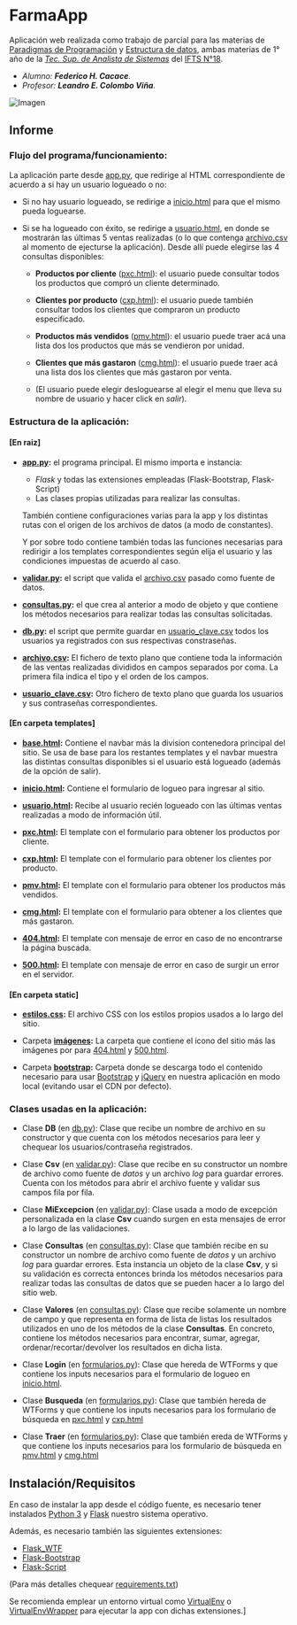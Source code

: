 # FarmaApp

Aplicación web realizada como trabajo de parcial para las materias de [Paradigmas de Programación](http://leo.bitson.com.ar/ifts/par/) y [Estructura de datos](http://leo.bitson.com.ar/ifts/edd/), ambas materias de 1° año de la *[Tec. Sup. de Analista de Sistemas](http://www.ifts18.edu.ar/plan-de-estudios)* del [IFTS N°18](http://www.ifts18.edu.ar/).

* *Alumno: **Federico H. Cacace**.*
* *Profesor: **Leandro E. Colombo Viña**.*

![Imagen](https://i.imgur.com/nUSoQcD.png)

## Informe

### Flujo del programa/funcionamiento:

La aplicación parte desde [app.py](https://github.com/FedeHC/FarmaApp/blob/master/app.py), que redirige al HTML correspondiente de acuerdo a si hay un usuario logueado o no:

+ Si no hay usuario logueado, se redirige a [inicio.html](https://github.com/FedeHC/FarmaApp/blob/master/templates/inicio.html) para que el mismo pueda loguearse.

+ Si se ha logueado con éxito, se redirige a [usuario.html](https://github.com/FedeHC/FarmaApp/blob/master/templates/usuario.html), en donde se mostrarán las últimas 5 ventas realizadas (o lo que contenga [archivo.csv](https://github.com/FedeHC/FarmaApp/blob/master/archivo.csv) al momento de ejecturse la aplicación).
Desde allí puede elegirse las 4 consultas disponibles:
	+ **Productos por cliente** ([pxc.html](https://github.com/FedeHC/FarmaApp/blob/master/templates/pxc.html)): el usuario puede consultar todos los productos que compró un cliente determinado.
	+ **Clientes por producto** ([cxp.html](https://github.com/FedeHC/FarmaApp/blob/master/templates/cxp.html)): el usuario puede también consultar todos los clientes que compraron un producto especificado.
	+ **Productos más vendidos** ([pmv.html](https://github.com/FedeHC/FarmaApp/blob/master/templates/pmv.html)): el usuario puede traer acá una lista dos los productos que más se vendieron por unidad.
	+ **Clientes que más gastaron** ([cmg.html](https://github.com/FedeHC/FarmaApp/blob/master/templates/cmg.html)): el usuario puede traer acá una lista dos los clientes que más gastaron por venta.

	+ (El usuario puede elegir desloguearse al elegir el menu que lleva su nombre de usuario y hacer click en *salir*).

### Estructura de la aplicación:

#### [En raiz]

*  **[app.py](https://github.com/FedeHC/FarmaApp/blob/master/app.py):** el programa principal. El mismo importa e instancia:
	+ *Flask* y todas las extensiones empleadas (Flask-Bootstrap, Flask-Script)
	+ Las clases propias utilizadas para realizar las consultas.
	
    También contiene configuraciones varias para la app y los distintas rutas con el origen de los archivos de datos (a modo de constantes).
    
    Y por sobre todo contiene también todas las funciones necesarias para redirigir a los templates correspondientes según elija el usuario y las condiciones impuestas de acuerdo al caso.
    

* **[validar.py](https://github.com/FedeHC/FarmaApp/blob/master/validar.py):** el script que valida el [archivo.csv](https://github.com/FedeHC/FarmaApp/blob/master/archivo.csv) pasado como fuente de datos.


* **[consultas.py](https://github.com/FedeHC/FarmaApp/blob/master/consultas.py):**  el  que crea al anterior a modo de objeto y que contiene los métodos necesarios para realizar todas las consultas solicitadas.
	
    
* **[db.py](https://github.com/FedeHC/FarmaApp/blob/master/db.py):**  el script que permite guardar en [usuario_clave.csv](https://github.com/FedeHC/FarmaApp/blob/master/usuario_clave.csv) todos los usuarios ya registrados con sus respectivas constraseñas.


* **[archivo.csv](https://github.com/FedeHC/FarmaApp/blob/master/archivo.csv):** El fichero de texto plano que contiene toda la información de las ventas realizadas divididos en campos separados por coma. La primera fila indica el tipo y el orden de los campos.


* **[usuario_clave.csv](https://github.com/FedeHC/FarmaApp/blob/master/usuario_clave.csv):** Otro fichero de texto plano que guarda los usuarios y sus contraseñas correspondientes.

#### [En carpeta templates]

* **[base.html](https://github.com/FedeHC/FarmaApp/blob/master/templates/base.html):** Contiene el navbar más la division contenedora principal del sitio. Se usa de base para los restantes templates y el navbar muestra las distintas consultas disponibles si el usuario está logueado (además de la opción de salir).
    

* **[inicio.html](https://github.com/FedeHC/FarmaApp/blob/master/templates/inicio.html):** Contiene el formulario de logueo para ingresar al sitio.


* **[usuario.html](https://github.com/FedeHC/FarmaApp/blob/master/templates/usuario.html):** Recibe al usuario recién logueado con las últimas ventas realizadas a modo de información útil.


* **[pxc.html](https://github.com/FedeHC/FarmaApp/blob/master/templates/pxc.html):** El template con el formulario para obtener los productos por cliente.

* **[cxp.html](https://github.com/FedeHC/FarmaApp/blob/master/templates/cxp.html):** El template con el formulario para obtener los clientes por producto.

* **[pmv.html](https://github.com/FedeHC/FarmaApp/blob/master/templates/pmv.html):** El template con el formulario para obtener los productos más vendidos.

* **[cmg.html](https://github.com/FedeHC/FarmaApp/blob/master/templates/cmg.html):** El template con el formulario para obtener a los clientes que más gastaron.


* **[404.html](https://github.com/FedeHC/FarmaApp/blob/master/templates/404.html):** El template con mensaje de error en caso de no encontrarse la página buscada.

* **[500.html](https://github.com/FedeHC/FarmaApp/blob/master/templates/500.html):** El template con mensaje de error en caso de surgir un error en el servidor.

#### [En carpeta static]

* **[estilos.css](https://github.com/FedeHC/FarmaApp/blob/master/static/estilos.css):** El archivo CSS con los estilos propios usados a lo largo del sitio.


* Carpeta **[imágenes](https://github.com/FedeHC/FarmaApp/tree/master/static/imagenes):** La carpeta que contiene el icono del sitio más las imágenes por para [404.html](https://github.com/FedeHC/FarmaApp/blob/master/templates/404.html) y [500.html](https://github.com/FedeHC/FarmaApp/blob/master/templates/500.html).


* Carpeta **[bootstrap](https://github.com/FedeHC/FarmaApp/tree/master/static/bootstrap):** Carpeta donde se descarga todo el contenido necesario para usar [Bootstrap](http://getbootstrap.com/docs/3.3/getting-started/#download) y [jQuery](http://jquery.com/download/) en nuestra aplicación en modo local (evitando usar el CDN por defecto).


### Clases usadas en la aplicación:

*  Clase **DB** (en [db.py](https://github.com/FedeHC/FarmaApp/blob/master/db.py#L8)): Clase que recibe un nombre de archivo en su constructor y que cuenta con los métodos necesarios para leer y chequear los usuarios/contraseña registrados.


*  Clase **Csv** (en [validar.py](https://github.com/FedeHC/FarmaApp/blob/master/validar.py#L9)): Clase que recibe en su constructor un nombre de archivo como fuente de *datos* y un archivo *log* para guardar errores. Cuenta con los métodos para abrir el archivo fuente y validar sus campos fila por fila.


*  Clase **MiExcepcion** (en [validar.py](https://github.com/FedeHC/FarmaApp/blob/master/validar.py#L222)): Clase usada a modo de excepción personalizada en la clase **Csv** cuando surgen en esta mensajes de error a lo largo de las validaciones.


*  Clase **Consultas** (en [consultas.py](https://github.com/FedeHC/FarmaApp/blob/master/consultas.py#L8)): Clase que también recibe en su constructor un nombre de archivo como fuente de *datos* y un archivo *log* para guardar errores. Esta instancia un objeto de la clase **Csv**, y si su validación es correcta entonces brinda los métodos necesarios para realizar todas las consultas de datos que se pueden hacer a lo largo del sitio web.


*  Clase **Valores** (en [consultas.py](https://github.com/FedeHC/FarmaApp/blob/master/consultas.py#L174)): Clase que recibe solamente un nombre de campo y que representa en forma de lista de listas los resultados utilizados en uno de los métodos de la clase **Consultas**. En concreto, contiene los métodos necesarios para encontrar, sumar, agregar, ordenar/recortar/devolver los resultados en dicha lista.


*  Clase **Login** (en [formularios.py](https://github.com/FedeHC/FarmaApp/blob/master/formularios.py#L13)): Clase que hereda de WTForms y que contiene los inputs necesarios para el formulario de logueo en [inicio.html](https://github.com/FedeHC/FarmaApp/blob/master/templates/inicio.html).


*  Clase **Busqueda** (en [formularios.py](https://github.com/FedeHC/FarmaApp/blob/master/formularios.py#L22)): Clase que también hereda de WTForms y que contiene los inputs necesarios para los formulario de búsqueda en [pxc.html](https://github.com/FedeHC/FarmaApp/blob/master/templates/pxc.html) y [cxp.html](https://github.com/FedeHC/FarmaApp/blob/master/templates/cxp.html)


*  Clase **Traer** (en [formularios.py](https://github.com/FedeHC/FarmaApp/blob/master/formularios.py#L30)): Clase que también ereda de WTForms y que contiene los inputs necesarios para los formulario de búsqueda en [pmv.html](https://github.com/FedeHC/FarmaApp/blob/master/templates/pmv.html) y [cmg.html](https://github.com/FedeHC/FarmaApp/blob/master/templates/cmg.html)


## Instalación/Requisitos
En caso de instalar la app desde el código fuente, es necesario tener instalados [Python 3](https://www.python.org/downloads/) y [Flask](http://flask.pocoo.org/)  nuestro sistema operativo.

Además, es necesario también las siguientes extensiones:
  * [Flask_WTF](https://flask-wtf.readthedocs.io/)
  * [Flask-Bootstrap](https://pythonhosted.org/Flask-Bootstrap/)
  * [Flask-Script](https://flask-script.readthedocs.io/)


(Para más detalles chequear [requirements.txt](https://github.com/FedeHC/FarmaApp/blob/master/requirements.txt))

 Se recomienda emplear un entorno virtual como [VirtualEnv](https://virtualenv.pypa.io/) o [VirtualEnvWrapper](https://virtualenvwrapper.readthedocs.io/) para ejecutar la app con dichas extensiones.]
